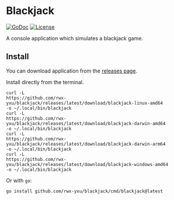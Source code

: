 # Blackjack

[![GoDoc](https://godoc.org/github.com/rwx-yxu/blackjack?status.svg)](https://godoc.org/github.com/rwx-yxu/blackjack)
[![License](https://img.shields.io/badge/license-Apache2-brightgreen.svg)](LICENSE)

A console application which simulates a blackjack game.

## Install
You can download application from the [releases
page](https://github.com/rwx-yxu/blackjack/releases).

Install directly from the terminal.

```
curl -L
https://github.com/rwx-yxu/blackjack/releases/latest/download/blackjack-linux-amd64
-o ~/.local/bin/blackjack
curl -L
https://github.com/rwx-yxu/blackjack/releases/latest/download/blackjack-darwin-amd64
-o ~/.local/bin/blackjack
curl -L
https://github.com/rwx-yxu/blackjack/releases/latest/download/blackjack-darwin-arm64
-o ~/.local/bin/blackjack
curl -L
https://github.com/rwx-yxu/blackjack/releases/latest/download/blackjack-windows-amd64
-o ~/.local/bin/blackjack
```

Or with `go`:

```
go install github.com/rwx-yxu/blackjack/cmd/blackjack@latest
```
